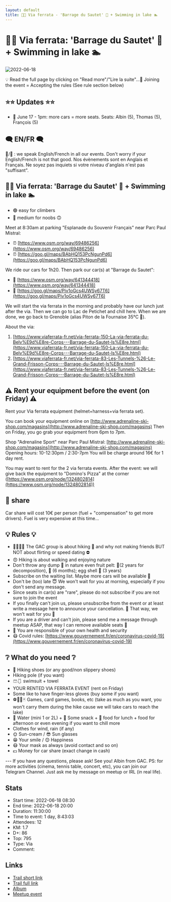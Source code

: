 ```yaml
---
layout: default
title: 🧗🔵 Via ferrata - 'Barrage du Sautet' 🌊 + Swimming in lake 🏊️
---
```


# 🧗🔵 Via ferrata: 'Barrage du Sautet' 🌊 + Swimming in lake 🏊️

![2022-06-18](../img/orig/2022-06-18.jpg)

💡 Read the full page by clicking on "Read more"/"Lire la suite"...💜
Joining the event = Accepting the rules (See rule section below)

##  ⭐⭐ Updates ⭐⭐ 

* 📅 June 17 - 1pm: more cars = more seats. Seats: Albin (5), Thomas (5), François (5)

##  🗨️ EN/FR 🗨️ 
🦅/🐓 : we speak English/French in all our events. Don't worry if your English/French is not that good. Nos évènements sont en Anglais et Français. Ne soyez pas inquiets si votre niveau d'anglais n'est pas "suffisant".

##  🧗🔵 Via ferrata: 'Barrage du Sautet' 🌊 + Swimming in lake 🏊️ 

* 🟢 easy for climbers
* 🔵 medium for noobs 🙃

Meet at 8:30am at parking "Esplanade du Souvenir Français" near Parc Paul Mistral:

* ⏰ [https://www.osm.org/way/69486256](https://www.osm.org/way/69486256)
* ⏰ [https://goo.gl/maps/BAbHQ153PcNgunPd6](https://goo.gl/maps/BAbHQ153PcNgunPd6)

We ride our cars for 1h20. Then park our car(s) at "Barrage du Sautet":

* 🚗 [https://www.osm.org/way/641344418](https://www.osm.org/way/641344418)
* 🚗 [https://goo.gl/maps/Piv1oGcs4UWSy67T6](https://goo.gl/maps/Piv1oGcs4UWSy67T6)

We will start the via ferrata in the morning and probably have our lunch just after the via. Then we can go to Lac de Petichet and chill here. When we are done, we go back to Grenoble (alias Piton de la Fournaise 35°C 🥵).

About the via:

1. [https://www.viaferrata-fr.net/via-ferrata-150-La-via-ferrata-du-Belv%E9d%E8re-Corps---Barrage-du-Sautet-Is%E8re.html](https://www.viaferrata-fr.net/via-ferrata-150-La-via-ferrata-du-Belv%E9d%E8re-Corps---Barrage-du-Sautet-Is%E8re.html)
2. [https://www.viaferrata-fr.net/via-ferrata-83-Les-Tunnels-%26-Le-Grand-Frisson-Corps---Barrage-du-Sautet-Is%E8re.html](https://www.viaferrata-fr.net/via-ferrata-83-Les-Tunnels-%26-Le-Grand-Frisson-Corps---Barrage-du-Sautet-Is%E8re.html)

##  ⚠️ Rent your equipment before the event (on Friday) ⚠️ 
Rent your Via ferrata equipment (helmet+harness+via ferrata set).

You can book your equipment online on [http://www.adrenaline-ski-shop.com/magasins](http://www.adrenaline-ski-shop.com/magasins)
Then on Friday, you go grab your equipment from 6pm to 7pm.

Shop "Adrenaline Sport" near Parc Paul Mistral: [http://www.adrenaline-ski-shop.com/magasins](http://www.adrenaline-ski-shop.com/magasins)
Opening hours: 10-12:30pm / 2:30-7pm
You will be charge around 16€ for 1 day rent.

You may want to rent for the 2 via ferrata events.
After the event: we will give back the equipment to "Domino's Pizza" at the corner ([https://www.osm.org/node/1324802814](https://www.osm.org/node/1324802814))

##  🚗 share 
Car share will cost 10€ per person (fuel + "compensation" to get more drivers). Fuel is very expensive at this time...

##  💡 Rules 💡 

* 🚶‍♀️🚶‍♂️ The GAC group is about hiking 🥾 and why not making friends BUT NOT about flirting or speed dating ⛔
* 😍 Hiking is about walking and enjoying nature
* Don't throw any dump 🚮 in nature even fruit pelt: 🍌(2 years for decomposition), 🍊 (6 months); egg shell 🥚 (3 years)
* Subscribe on the waiting list. Maybe more cars will be available 🚗
* Don't be (too) late 😇 We won't wait for you at morning, especially if you don't send any message.
* Since seats in car(s) are "rare", please do not subscribe if you are not sure to join the event
* If you finally can't join us, please unsubscribe from the event or at least write a message here to announce your cancellation. 💜 That way, we won't wait for you 💜
* If you are a driver and can't join, please send me a message through meetup ASAP, that way I can remove available seats 🚗
* 💟 You are responsible of your own health and security
* 😷 Covid rules: [https://www.gouvernement.fr/en/coronavirus-covid-19](https://www.gouvernement.fr/en/coronavirus-covid-19)

##  ❔ What do you need ❔ 

* 🥾 Hiking shoes (or any good/non slippery shoes)
* Hiking pole (if you want)
* 🩳🩱 swimsuit + towel
* YOUR RENTED VIA FERRATA EVENT (rent on Friday)
* Some like to have finger-less gloves (buy some if you want)
* ⚽🏐🎲🃏 Games, card games, books, etc (take as much as you want, you won't carry them during the hike cause we will take cars to reach the lake)
* 🧃 Water (mini 1 or 2L) + 🍫 Some snack + 🥗 food for lunch + food for afternoon or even evening if you want to chill more
* Clothes for wind, rain (if any)
* 🌞 Sun-cream / 😎 Sun glasses
* 😁 Your smile / 😊 Happiness
* 😷 Your mask as always (avoid contact and so on)
* 💵 Money for car share (exact change in cash)

\-\-\-
If you have any questions, please ask!
See you! Albin from GAC.
PS: for more activities (cinema, tennis table, concert, etc), you can join our Telegram Channel. Just ask me by message on meetup or IRL (in real life).

## Stats

- Start time: 2022-06-18 08:30
- End time: 2022-06-18 20:00
- Duration: 11:30:00
- Time to event: 1 day, 8:43:03
- Attendees: 12
- KM: 1.7
- D+: 86
- Top: 795
- Type: Via
- Comment: 

## Links

- [Trail short link](https://s.42l.fr/EAxvAAP0)
- [Trail full link]()
- [Album](https://binnette.github.io/GacImg2022/2022-06-18-🧗🔵-Via-ferrata-Barrage-du-Sautet-🌊-Swimming-in-lake-🏊️.html)
- [Meetup event](https://www.meetup.com/grenoble-adventure-club-english-french/events/286618407/)
